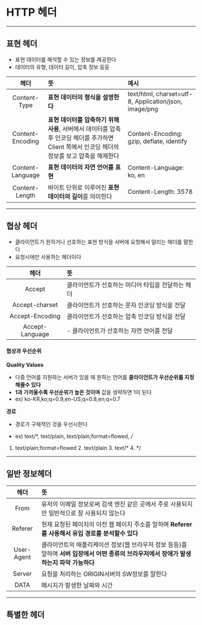 # HTTP 헤더
---

## 표현 헤더

- 표현 데이터를 해석할 수 있는 정보를 제공한다
- 데이터의 유형, 데이터 길이, 압축 정보 등등

|헤더|뜻|예시|
|:---:|:---|:---|
|Content-Type| **표현 데이터의 형식을 설명한다**|text/html, charset=utf-8, Application/json, image/png|
|Content-Encoding|**표현 데이터를 압축하기 위해 사용**, 서버에서 데이터를 압축후 인코딩 헤더를 추가하면 Client 쪽에서 인코딩 헤더의 정보를 보고 압축을 해제한다|Content-Encoding: gzip, deflate, identify|
|Content-Language|**표현 데이터의 자연 언어를 표현**|Content-Language: ko, en
|Content-Length|바이트 단위로 이루어진 **표현 데이터의 길이**를 의미한다|Content-Length: 3578

---

## 협상 헤더
 - 클라이언트가 원하거나 선호하는 표현 방식을 서버에 요청해서 알리는 헤더를 말한다
 - 요청시에만 사용하는 헤더이다

|헤더|뜻|
|:---:|:---|
|Accept|클라이언트가 선호하는 미디어 타입을 전달하는 헤더
|Accept-charset| 클라이언트가 선호하는 문자 인코딩 방식을 전달
|Accept-Encoding |클라이언트가 선호하는 압축 인코딩 방식을 전달
|Accept-Language |- 클라이언트가 선호하는 자연 언어를 전달

#### 협상과 우선순위

**Quality Values**
 
 - 다중 언어를 지원하는 서버가 있을 때 원하는 언어를 **클라이언트가 우선순위를 지정해줄수 있다**
 - **1과 가까울수록 우선순위가 높은 것이며** 값을 생략하면 1이 된다
 - ex)  ko-KR,ko;q=0.9,en-US;q=0.8,en;q=0.7

**경로**
 - 경로가 구체적인 것을 우선시한다
 
 - ex) text/*, text/plain, text/plain;format=flowed, */*
 
1. text/plain;format=flowed 2. text/plain 3. text/* 4. */

---

## 일반 정보헤더
|헤더|뜻
|:---:|:---|
|From |유저의 이메일 정보로써 검색 엔진 같은 곳에서 주로 사용되지만 일반적으로 잘 사용되지 않는다
|Referer |현재 요청된 페이지의 이전 웹 페이지 주소를 말하며 **Referer를 사용해서 유입 경로를 분석할수 있다**
|User-Agent |클라이언트의 애플리케이션 정보(웹 브라우저 정보 등등)를 말하며 **서버 입장에서 어떤 종류의 브라우저에서 장애가 발생하는지 파악 가능하다**
| Server|요청을 처리하는 ORIGIN서버의 SW정보를 말한다
|DATA |메시지가 발생한 날짜와 시간

---

## 특별한 헤더


